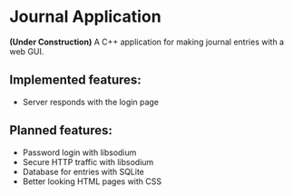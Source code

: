 # Journal Application
**(Under Construction)**
A C++ application for making journal entries with a web GUI.

## Implemented features:
- Server responds with the login page

## Planned features:
- Password login with libsodium
- Secure HTTP traffic with libsodium
- Database for entries with SQLite
- Better looking HTML pages with CSS